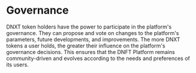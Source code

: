 # Governance

DNXT token holders have the power to participate in the platform's governance. They can propose and vote on changes to the platform's parameters, future developments, and improvements. The more DNXT tokens a user holds, the greater their influence on the platform's governance decisions. This ensures that the DNFT Platform remains community-driven and evolves according to the needs and preferences of its users.
